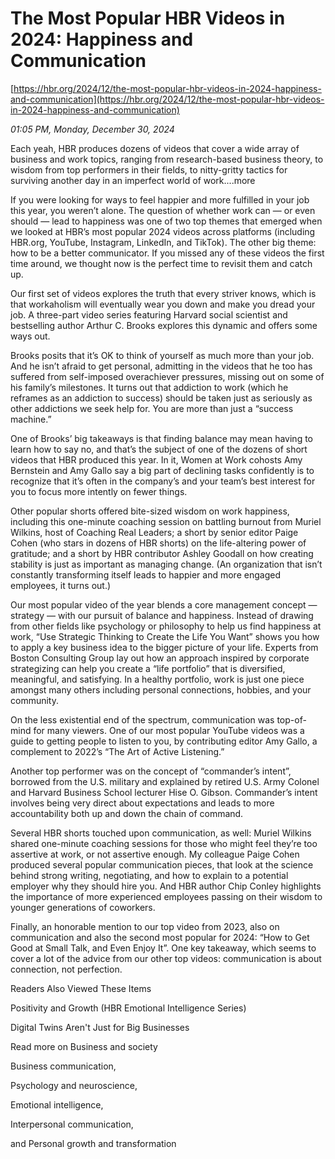 # The Most Popular HBR Videos in 2024: Happiness and Communication

[https://hbr.org/2024/12/the-most-popular-hbr-videos-in-2024-happiness-and-communication](https://hbr.org/2024/12/the-most-popular-hbr-videos-in-2024-happiness-and-communication)

*01:05 PM, Monday, December 30, 2024*

Each yeah, HBR produces dozens of videos that cover a wide array of business and work topics, ranging from research-based business theory, to wisdom from top performers in their fields, to nitty-gritty tactics for surviving another day in an imperfect world of work....more

If you were looking for ways to feel happier and more fulfilled in your job this year, you weren’t alone. The question of whether work can — or even should — lead to happiness was one of two top themes that emerged when we looked at HBR’s most popular 2024 videos across platforms (including HBR.org, YouTube, Instagram, LinkedIn, and TikTok). The other big theme: how to be a better communicator. If you missed any of these videos the first time around, we thought now is the perfect time to revisit them and catch up.

Our first set of videos explores the truth that every striver knows, which is that workaholism will eventually wear you down and make you dread your job. A three-part video series featuring Harvard social scientist and bestselling author Arthur C. Brooks explores this dynamic and offers some ways out.

Brooks posits that it’s OK to think of yourself as much more than your job. And he isn’t afraid to get personal, admitting in the videos that he too has suffered from self-imposed overachiever pressures, missing out on some of his family’s milestones. It turns out that addiction to work (which he reframes as an addiction to success) should be taken just as seriously as other addictions we seek help for. You are more than just a “success machine.”

One of Brooks’ big takeaways is that finding balance may mean having to learn how to say no, and that’s the subject of one of the dozens of short videos that HBR produced this year. In it, Women at Work cohosts Amy Bernstein and Amy Gallo say a big part of declining tasks confidently is to recognize that it’s often in the company’s and your team’s best interest for you to focus more intently on fewer things.

Other popular shorts offered bite-sized wisdom on work happiness, including this one-minute coaching session on battling burnout from Muriel Wilkins, host of Coaching Real Leaders; a short by senior editor Paige Cohen (who stars in dozens of HBR shorts) on the life-altering power of gratitude; and a short by HBR contributor Ashley Goodall on how creating stability is just as important as managing change. (An organization that isn’t constantly transforming itself leads to happier and more engaged employees, it turns out.)

Our most popular video of the year blends a core management concept — strategy — with our pursuit of balance and happiness. Instead of drawing from other fields like psychology or philosophy to help us find happiness at work, “Use Strategic Thinking to Create the Life You Want” shows you how to apply a key business idea to the bigger picture of your life. Experts from Boston Consulting Group lay out how an approach inspired by corporate strategizing can help you create a “life portfolio” that is diversified, meaningful, and satisfying. In a healthy portfolio, work is just one piece amongst many others including personal connections, hobbies, and your community.

On the less existential end of the spectrum, communication was top-of-mind for many viewers. One of our most popular YouTube videos was a guide to getting people to listen to you, by contributing editor Amy Gallo, a complement to 2022’s “The Art of Active Listening.”

Another top performer was on the concept of “commander’s intent”, borrowed from the U.S. military and explained by retired U.S. Army Colonel and Harvard Business School lecturer Hise O. Gibson. Commander’s intent involves being very direct about expectations and leads to more accountability both up and down the chain of command.

Several HBR shorts touched upon communication, as well: Muriel Wilkins shared one-minute coaching sessions for those who might feel they’re too assertive at work, or not assertive enough. My colleague Paige Cohen produced several popular communication pieces, that look at the science behind strong writing, negotiating, and how to explain to a potential employer why they should hire you. And HBR author Chip Conley highlights the importance of more experienced employees passing on their wisdom to younger generations of coworkers.

Finally, an honorable mention to our top video from 2023, also on communication and also the second most popular for 2024: “How to Get Good at Small Talk, and Even Enjoy It”. One key takeaway, which seems to cover a lot of the advice from our other top videos: communication is about connection, not perfection.

Readers Also Viewed These Items

Positivity and Growth (HBR Emotional Intelligence Series)

Digital Twins Aren't Just for Big Businesses

Read more on Business and society

Business communication,

Psychology and neuroscience,

Emotional intelligence,

Interpersonal communication,

and Personal growth and transformation

